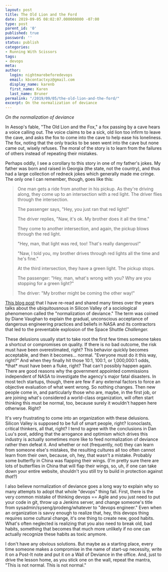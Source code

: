 ```yaml
---
layout: post
title: The Old Lion and the Ford
date: 2019-09-05 08:02:07.000000000 -07:00
type: post
parent_id: '0'
published: true
password: ''
status: publish
categories:
- Running With Scissors
tags:
- devops
meta:
author:
  login: nightmarebeforedevops
  email: kbcontactxyz@gmail.com
  display_name: karenb
  first_name: Karen
  last_name: Bruner
permalink: "/2019/09/05/the-old-lion-and-the-ford/"
excerpt: On the normalization of deviance
---
```


_On the normalization of deviance_

In Aesop's fable, "The Old Lion and the Fox," a fox passing by a cave hears a voice calling out. The voice claims to be a sick, old lion too infirm to leave the cave, and asks the fox to come into the cave to help ease his loneliness. The fox, noting that the only tracks to be seen went into the cave but none came out, wisely refuses. The moral of the story is to learn from the failures of others instead of repeating their mistakes.

Perhaps oddly, I see a corollary to this story in one of my father's jokes. My father was born and raised in Georgia (the state, not the country), and thus had a large collection of redneck jokes which generally made me cringe. The only one I can remember, though, goes like this:

> One man gets a ride from another in his pickup. As they're driving along, they come up to an intersection with a red light. The driver flies through the intersection.
> 
> The passenger says, "Hey, you just ran that red light!"
> 
> The driver replies, "Naw, it's ok. My brother does it all the time."
> 
> They come to another intersection, and again, the pickup blows through the red light.
> 
> "Hey, man, that light was red, too! That's really dangerous!"
> 
> "Naw, I told you, my brother drives through red lights all the time and he's fine."
> 
> At the third intersection, they have a green light. The pickup stops.
> 
> The passenger: "Hey, man, what's wrong with you? Why are you stopping for a green light?"
> 
> The driver: "My brother might be coming the other way!"

[This blog post](https://danluu.com/wat/) that I have re-read and shared many times over the years talks about the ubiquitousnous in Silicon Valley of a sociological phenomenon called the "normalization of deviance." The term was coined by Diane Vaughan to explain the gradual, unconscious acceptance of dangerous engineering practices and beliefs in NASA and its contractors that led to the preventable explosion of the Space Shuttle _Challenger._

These delusions usually start to take root the first few times someone takes a shortcut or compromises on quality. If there is no bad outcome, the risk must have been overestimated, right? This behavior quickly becomes acceptable, and then it becomes... normal. "Everyone must do it this way, right?" And when they finally hit those 10:1, 100:1, or 1,000,000:1 odds, \*that\* must have been a fluke, right? That can't possibly happen again. There are good reasons why the government appointed commissions independent of NASA to investigate the agency's major fatal disasters. In most tech startups, though, there are few if any external factors to force an objective evaluation of what went wrong. So nothing changes. Then new people come in, and particularly those who are, maybe, in the first job, or are joining what's considered a world-class organization, will often start thinking this must be normal, too, because surely it wouldn't happen here otherwise. Right?

It's very frustrating to come into an organization with these delusions. Silicon Valley is supposed to be full of smart people, right? Iconoclasts, critical thinkers, all that, right? I tend to agree with the conclusions in Dan Luu's post, adding that the arrogance and optimism which drives this industry is actually sometimes more like to feed normalization of deviance rather then defeat it. And whether or not (frequently, not) they can learn from someone else's mistakes, the resulting cultures all too often cannot learn from their own, because, oh, hey, that wasn't a mistake. Probably some butterfly in China was flapping their wings. (I'm pretty sure there are lots of butterflies in China that will flap their wings, so, uh, if one can take down your entire website, shouldn't you still try to build in protection against _that_?)

I also believe normalization of deviance goes a long way to explain why so many attempts to adopt that whole "devops" thing fail. First, there is the very common mistake of thinking devops == Agile and you just need to put your code in git, throw up a Jenkins server, and change someone's title from sysadmin/syseng/prodeng/whatever to "devops engineer." Even when an organization is savvy enough to realize that, hey, this devops thing requires some cultural change, it's one thing to create new, good habits. What's often neglected is realizing that you also need to break old, bad habits, something that becomes that much more unlikely if no one can actually recognize these habits as toxic anymore.

I don't have any obvious solutions. But maybe as a starting place, every time someone makes a compromise in the name of start-up necessity, write it on a Post-It note and put it on a Wall of Deviance in the office. And, just to drive the lesson home, as you stick one on the wall, repeat the mantra, "This is not normal. This is not normal."

